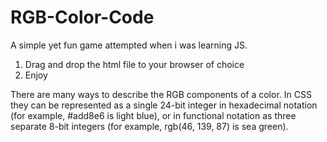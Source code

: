 # RGB-Color-Code
A simple yet fun game attempted when i was learning JS.

1) Drag and drop the html file to your browser of choice
2) Enjoy

There are many ways to describe the RGB components of a color. In CSS they can be represented as a single 24-bit integer in hexadecimal notation (for example, #add8e6 is light blue), or in functional notation as three separate 8-bit integers (for example, rgb(46, 139, 87) is sea green).
